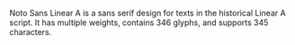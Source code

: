 Noto Sans Linear A is a sans serif design for texts in the historical Linear A script. It has multiple weights, contains 346 glyphs, and supports 345 characters.